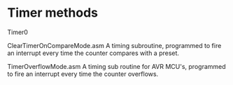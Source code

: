# Timer methods
Timer0

ClearTimerOnCompareMode.asm
A timing subroutine, programmed to fire an interrupt every time the counter compares with a preset.

TimerOverflowMode.asm
A timing sub routine for AVR MCU's, programmed to fire an interrupt every time the counter overflows.

